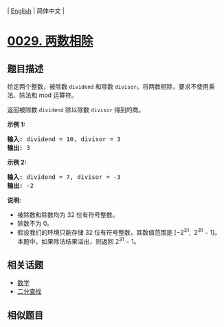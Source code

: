 
| [English](README_EN.md) | 简体中文 |
# [0029. 两数相除](https://leetcode-cn.com/problems/divide-two-integers/)
## 题目描述
<p>给定两个整数，被除数&nbsp;<code>dividend</code>&nbsp;和除数&nbsp;<code>divisor</code>。将两数相除，要求不使用乘法、除法和 mod 运算符。</p>

<p>返回被除数&nbsp;<code>dividend</code>&nbsp;除以除数&nbsp;<code>divisor</code>&nbsp;得到的商。</p>

<p><strong>示例&nbsp;1:</strong></p>

<pre><strong>输入:</strong> dividend = 10, divisor = 3
<strong>输出:</strong> 3</pre>

<p><strong>示例&nbsp;2:</strong></p>

<pre><strong>输入:</strong> dividend = 7, divisor = -3
<strong>输出:</strong> -2</pre>

<p><strong>说明:</strong></p>

<ul>
	<li>被除数和除数均为 32 位有符号整数。</li>
	<li>除数不为&nbsp;0。</li>
	<li>假设我们的环境只能存储 32 位有符号整数，其数值范围是 [&minus;2<sup>31</sup>,&nbsp; 2<sup>31&nbsp;</sup>&minus; 1]。本题中，如果除法结果溢出，则返回 2<sup>31&nbsp;</sup>&minus; 1。</li>
</ul>

## 相关话题
- [数学](https://leetcode-cn.com/tag/math)
- [二分查找](https://leetcode-cn.com/tag/binary-search)
## 相似题目

